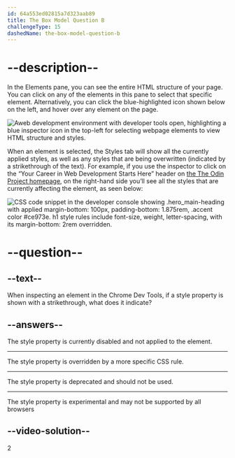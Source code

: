 ```yaml
---
id: 64a553ed02815a7d323aab89
title: The Box Model Question B
challengeType: 15
dashedName: the-box-model-question-b
---
```

# --description--

In the Elements pane, you can see the entire HTML structure of your page. You can click on any of the elements in this pane to select that specific element. Alternatively, you can click the blue-highlighted icon shown below on the left, and hover over any element on the page.

<img src="https://cdn.freecodecamp.org/curriculum/odin-project/the-box-model/inspector-icon.png" alt="Aweb development environment with developer tools open, highlighting a blue inspector icon in the top-left for selecting webpage elements to view HTML structure and styles.">

When an element is selected, the Styles tab will show all the currently applied styles, as well as any styles that are being overwritten (indicated by a strikethrough of the text). For example, if you use the inspector to click on the “Your Career in Web Development Starts Here” header on <a href="https://www.theodinproject.com/" target="_blank">the The Odin Project homepage</a>, on the right-hand side you’ll see all the styles that are currently affecting the element, as seen below:

<img src="https://cdn.freecodecamp.org/curriculum/odin-project/the-box-model/overwritten-style.png" alt="CSS code snippet in the developer console showing .hero_main-heading with applied margin-bottom: 100px, padding-bottom: 1.875rem, .accent color #ce973e. h1 style rules include font-size, weight, letter-spacing, with its margin-bottom: 2rem overridden.">

# --question--    

## --text--

When inspecting an element in the Chrome Dev Tools, if a style property is shown with a strikethrough, what does it indicate?

## --answers--

The style property is currently disabled and not applied to the element.

---

The style property is overridden by a more specific CSS rule.

---

The style property is deprecated and should not be used.

---

The style property is experimental and may not be supported by all browsers

## --video-solution--

2   
